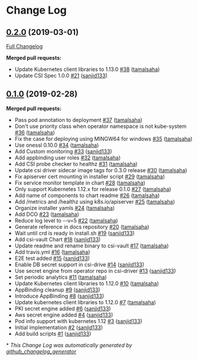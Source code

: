 # Change Log

## [0.2.0](https://github.com/kubevault/csi-driver/tree/0.2.0) (2019-03-01)
[Full Changelog](https://github.com/kubevault/csi-driver/compare/0.1.0...0.2.0)

**Merged pull requests:**

- Update Kubernetes client libraries to 1.13.0 [\#38](https://github.com/kubevault/csi-driver/pull/38) ([tamalsaha](https://github.com/tamalsaha))
- Update CSI Spec 1.0.0 [\#21](https://github.com/kubevault/csi-driver/pull/21) ([sanjid133](https://github.com/sanjid133))

## [0.1.0](https://github.com/kubevault/csi-driver/tree/0.1.0) (2019-02-28)
**Merged pull requests:**

- Pass pod annotation to deployment [\#37](https://github.com/kubevault/csi-driver/pull/37) ([tamalsaha](https://github.com/tamalsaha))
- Don't use priority class when operator namespace is not kube-system [\#36](https://github.com/kubevault/csi-driver/pull/36) ([tamalsaha](https://github.com/tamalsaha))
- Fix the case for deploying using MINGW64 for windows [\#35](https://github.com/kubevault/csi-driver/pull/35) ([tamalsaha](https://github.com/tamalsaha))
- Use onessl 0.10.0 [\#34](https://github.com/kubevault/csi-driver/pull/34) ([tamalsaha](https://github.com/tamalsaha))
- Add Custom monitoring [\#33](https://github.com/kubevault/csi-driver/pull/33) ([sanjid133](https://github.com/sanjid133))
- Add appbinding user roles [\#32](https://github.com/kubevault/csi-driver/pull/32) ([tamalsaha](https://github.com/tamalsaha))
- Add CSI probe checker to healthz [\#31](https://github.com/kubevault/csi-driver/pull/31) ([tamalsaha](https://github.com/tamalsaha))
- Update csi driver sidecar image tags for 0.3.0 release [\#30](https://github.com/kubevault/csi-driver/pull/30) ([tamalsaha](https://github.com/tamalsaha))
- Fix apiserver cert mounting in installer script [\#29](https://github.com/kubevault/csi-driver/pull/29) ([tamalsaha](https://github.com/tamalsaha))
- Fix service monitor template in chart [\#28](https://github.com/kubevault/csi-driver/pull/28) ([tamalsaha](https://github.com/tamalsaha))
- Only support Kubernetes 1.12.x for release 0.1.0 [\#27](https://github.com/kubevault/csi-driver/pull/27) ([tamalsaha](https://github.com/tamalsaha))
- Add name of components to chart readme [\#26](https://github.com/kubevault/csi-driver/pull/26) ([tamalsaha](https://github.com/tamalsaha))
- Add /metrics and /healthz using k8s.io/apiserver [\#25](https://github.com/kubevault/csi-driver/pull/25) ([tamalsaha](https://github.com/tamalsaha))
- Organize installer yamls [\#24](https://github.com/kubevault/csi-driver/pull/24) ([tamalsaha](https://github.com/tamalsaha))
- Add DCO [\#23](https://github.com/kubevault/csi-driver/pull/23) ([tamalsaha](https://github.com/tamalsaha))
- Reduce log level to --v=5 [\#22](https://github.com/kubevault/csi-driver/pull/22) ([tamalsaha](https://github.com/tamalsaha))
- Generate reference in docs repository [\#20](https://github.com/kubevault/csi-driver/pull/20) ([tamalsaha](https://github.com/tamalsaha))
- Wait until crd is ready in install.sh [\#19](https://github.com/kubevault/csi-driver/pull/19) ([sanjid133](https://github.com/sanjid133))
- Add csi-vault Chart [\#18](https://github.com/kubevault/csi-driver/pull/18) ([sanjid133](https://github.com/sanjid133))
- Update readme and rename binary to csi-vault [\#17](https://github.com/kubevault/csi-driver/pull/17) ([tamalsaha](https://github.com/tamalsaha))
- Add travis.yml [\#16](https://github.com/kubevault/csi-driver/pull/16) ([tamalsaha](https://github.com/tamalsaha))
- E2E test added [\#15](https://github.com/kubevault/csi-driver/pull/15) ([sanjid133](https://github.com/sanjid133))
-  Enable DB secret support in csi-drive [\#14](https://github.com/kubevault/csi-driver/pull/14) ([sanjid133](https://github.com/sanjid133))
-  Use secret engine from operator repo in csi-driver [\#13](https://github.com/kubevault/csi-driver/pull/13) ([sanjid133](https://github.com/sanjid133))
- Set periodic analytics [\#11](https://github.com/kubevault/csi-driver/pull/11) ([tamalsaha](https://github.com/tamalsaha))
- Update Kubernetes client libraries to 1.12.0 [\#10](https://github.com/kubevault/csi-driver/pull/10) ([tamalsaha](https://github.com/tamalsaha))
- AppBinding cleanup [\#9](https://github.com/kubevault/csi-driver/pull/9) ([sanjid133](https://github.com/sanjid133))
- Introduce AppBinding [\#8](https://github.com/kubevault/csi-driver/pull/8) ([sanjid133](https://github.com/sanjid133))
- Update kubernetes client libraries to 1.12.0 [\#7](https://github.com/kubevault/csi-driver/pull/7) ([tamalsaha](https://github.com/tamalsaha))
- PKI secret engine added [\#6](https://github.com/kubevault/csi-driver/pull/6) ([sanjid133](https://github.com/sanjid133))
- Aws secret engine added [\#4](https://github.com/kubevault/csi-driver/pull/4) ([sanjid133](https://github.com/sanjid133))
- Pod info support  with kubernetes 1.12  [\#3](https://github.com/kubevault/csi-driver/pull/3) ([sanjid133](https://github.com/sanjid133))
- Initial implementation [\#2](https://github.com/kubevault/csi-driver/pull/2) ([sanjid133](https://github.com/sanjid133))
- Add build scripts [\#1](https://github.com/kubevault/csi-driver/pull/1) ([sanjid133](https://github.com/sanjid133))



\* *This Change Log was automatically generated by [github_changelog_generator](https://github.com/skywinder/Github-Changelog-Generator)*
